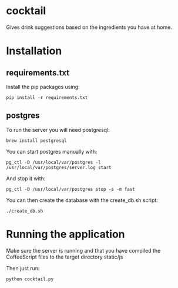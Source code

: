 cocktail
=======================
Gives drink suggestions based on the ingredients you have at home.

Installation
==========
requirements.txt
----------
Install the pip packages using:

    pip install -r requirements.txt
postgres
----------
To run the server you will need postgresql: 

    brew install postgresql

You can start postgres manually with: 

    pg_ctl -D /usr/local/var/postgres -l /usr/local/var/postgres/server.log start
    
And stop it with:

    pg_ctl -D /usr/local/var/postgres stop -s -m fast
    
You can then create the database with the create_db.sh script:

    ./create_db.sh

Running the application
==========
Make sure the server is running and that you have compiled the CoffeeScript files to the target directory static/js

Then just run: 

    python cocktail.py

    